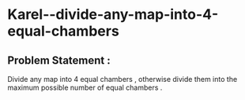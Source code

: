 # Karel--divide-any-map-into-4-equal-chambers
<h2>Problem Statement :</h2>
<p>Divide any map into 4 equal chambers , otherwise divide them into the maximum possible
number of equal chambers .</p>
